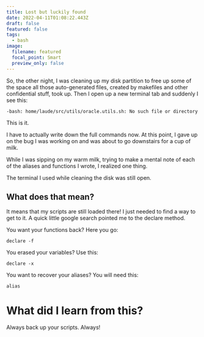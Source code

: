 ```yaml
---
title: Lost but luckily found
date: 2022-04-11T01:08:22.443Z
draft: false
featured: false
tags:
  - bash
image:
  filename: featured
  focal_point: Smart
  preview_only: false
---
```

So, the other night, I was cleaning up my disk partition to free up some of the space all those auto-generated files, created by makefiles and other confidential stuff, took up. Then I open up a new terminal tab and suddenly I see this:

```
-bash: home/laude/src/utils/oracle.utils.sh: No such file or directory
```

This is it.

I have to actually write down the full commands now. At this point, I gave up on the bug I was working on and was about to go downstairs for a cup of milk.

While I was sipping on my warm milk, trying to make a mental note of each of the aliases and functions I wrote, I realized one thing. 

The terminal I used while cleaning the disk was still open.

## [](https://github.com/ignaslaude/starter-hugo-academic/blob/main/content/post/lost-but-luckily-found/index.md#what-does-that-mean)What does that mean?

It means that my scripts are still loaded there! I just needed to find a way to get to it. A quick little google search pointed me to the declare method.

You want your functions back? Here you go:

```
declare -f
```

You erased your variables? Use this:

```
declare -x
```

You want to recover your aliases? You will need this:

```
alias
```

# What did I learn from this? 

Always back up your scripts. Always!